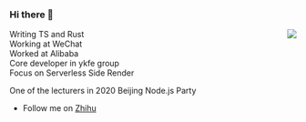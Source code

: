 ### Hi there 👋

<img align="right" src="https://github-readme-stats.vercel.app/api?username=zhangyuang&show_icons=true" />

Writing TS and Rust   
Working at WeChat  
Worked at Alibaba  
Core developer in ykfe group  
Focus on Serverless Side Render  

One of the lecturers in 2020 Beijing Node.js Party

- Follow me on [Zhihu](https://www.zhihu.com/people/zhang-yu-ang-67)
